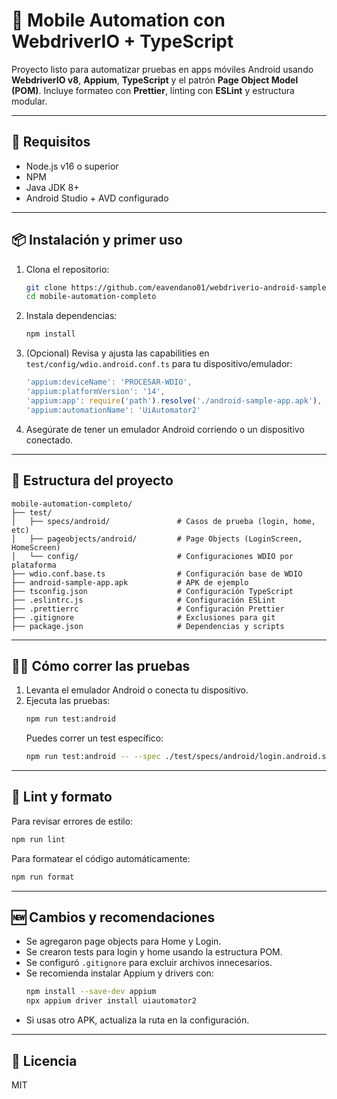 
# 📱 Mobile Automation con WebdriverIO + TypeScript

Proyecto listo para automatizar pruebas en apps móviles Android usando **WebdriverIO v8**, **Appium**, **TypeScript** y el patrón **Page Object Model (POM)**. Incluye formateo con **Prettier**, linting con **ESLint** y estructura modular.

---

## 🚀 Requisitos

- Node.js v16 o superior
- NPM
- Java JDK 8+
- Android Studio + AVD configurado

---

## 📦 Instalación y primer uso

1. Clona el repositorio:
   ```bash
   git clone https://github.com/eavendano01/webdriverio-android-sample.git
   cd mobile-automation-completo
   ```
2. Instala dependencias:
   ```bash
   npm install
   ```
3. (Opcional) Revisa y ajusta las capabilities en `test/config/wdio.android.conf.ts` para tu dispositivo/emulador:
   ```ts
   'appium:deviceName': 'PROCESAR-WDIO',
   'appium:platformVersion': '14',
   'appium:app': require('path').resolve('./android-sample-app.apk'),
   'appium:automationName': 'UiAutomator2'
   ```
4. Asegúrate de tener un emulador Android corriendo o un dispositivo conectado.

---

## 🧪 Estructura del proyecto

```
mobile-automation-completo/
├── test/
│   ├── specs/android/               # Casos de prueba (login, home, etc)
│   ├── pageobjects/android/         # Page Objects (LoginScreen, HomeScreen)
│   └── config/                      # Configuraciones WDIO por plataforma
├── wdio.conf.base.ts                # Configuración base de WDIO
├── android-sample-app.apk           # APK de ejemplo
├── tsconfig.json                    # Configuración TypeScript
├── .eslintrc.js                     # Configuración ESLint
├── .prettierrc                      # Configuración Prettier
├── .gitignore                       # Exclusiones para git
├── package.json                     # Dependencias y scripts
```

---

## 🏃‍♂️ Cómo correr las pruebas

1. Levanta el emulador Android o conecta tu dispositivo.
2. Ejecuta las pruebas:
   ```bash
   npm run test:android
   ```
   Puedes correr un test específico:
   ```bash
   npm run test:android -- --spec ./test/specs/android/login.android.spec.ts
   ```

---

## 🧼 Lint y formato

Para revisar errores de estilo:
```bash
npm run lint
```
Para formatear el código automáticamente:
```bash
npm run format
```

---

## 🆕 Cambios y recomendaciones

- Se agregaron page objects para Home y Login.
- Se crearon tests para login y home usando la estructura POM.
- Se configuró `.gitignore` para excluir archivos innecesarios.
- Se recomienda instalar Appium y drivers con:
  ```bash
  npm install --save-dev appium
  npx appium driver install uiautomator2
  ```
- Si usas otro APK, actualiza la ruta en la configuración.

---

## 📄 Licencia

MIT
